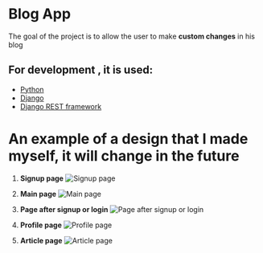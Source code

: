 # Blog App

The goal of the project is to allow
the user to make **custom changes** in his blog

## For development , it is used:
- [Python](https://www.python.org/downloads/)
- [Django](https://www.djangoproject.com/)
- [Django REST framework](https://www.django-rest-framework.org/)



# An example of a design that I made myself, it will change in the future



1. **Signup page**
   ![Signup page](screenshots/1.png)

2. **Main page**
   ![Main page](screenshots/2.png)

3. **Page after signup or login**
   ![Page after signup or login](screenshots/3.png)

4. **Profile page**
   ![Profile page](screenshots/4.png)

5. **Article page**
   ![Article page](screenshots/5.png)